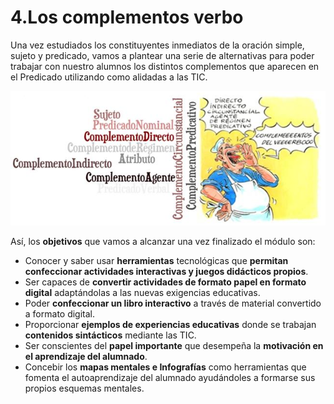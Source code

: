 # 4.Los complementos verbo

Una vez estudiados los constituyentes inmediatos de la oración simple, sujeto y predicado, vamos a plantear una serie de alternativas para poder trabajar con nuestro alumnos los distintos complementos que aparecen en el Predicado utilizando como alidadas a las TIC.

![a.jpg](/images/image146.jpg)

Así, los **objetivos** que vamos a alcanzar una vez finalizado el módulo son:
* Conocer y saber usar **herramientas** tecnológicas que **permitan confeccionar actividades interactivas y juegos didácticos propios**.
* Ser capaces de **convertir actividades de formato papel en formato digital** adaptándolas a las nuevas exigencias educativas.
* Poder **confeccionar un libro interactivo** a través de material convertido a formato digital.
* Proporcionar **ejemplos de experiencias educativas** donde se trabajan **contenidos sintácticos** mediante las TIC.
* Ser conscientes del **papel importante** que desempeña la **motivación en el aprendizaje del alumnado**.
* Concebir los **mapas mentales e Infografías** como herramientas que fomenta el autoaprendizaje del alumnado ayudándoles a formarse sus propios esquemas mentales.
